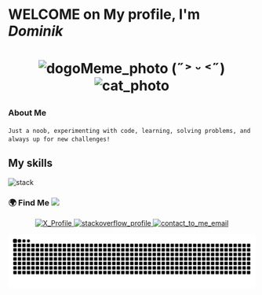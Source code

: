 ﻿# WELCOME on My profile, I'm _Dominik_ <h1 align="center">
<h1 align="center">

<img src="assets/img.png" height="100" alt="dogoMeme_photo"> (˶˃ ᵕ ˂˶)  <img src="assets/img1.png" height="100" alt="cat_photo">
</h1>

### About Me

`Just a noob, experimenting with code, learning, solving problems, and always up for new challenges!
`


## My skills 

![stack](https://skillicons.dev/icons?i=java,,spring,,maven,,gradle,,kafka,,docker,,mongodb,,mysql,,nodejs,,react,,python,,cpp,,html,,css,,git,,,)

### 🌍 Find Me <img src="https://media.giphy.com/media/hvRJCLFzcasrR4ia7z/giphy.gif" width="19">
<p align="center">

 <a href="https://x.com/dogopro217">
    <img src="https://img.shields.io/badge/X-1D9BF0?logo=x&logoColor=white&style=for-the-badge" alt="X_Profile"/>
</a>
  <a href="https://stackoverflow.com/users/22646660/dogopro">
    <img src="https://img.shields.io/badge/Stack_Overflow-F58025?logo=stackoverflow&logoColor=white&style=for-the-badge"alt="stackoverflow_profile"/>
  </a>
  <a href="mailto:swiatek.dominik2000@gmail.com">
    <img src="https://img.shields.io/badge/Email-EA4335?logo=gmail&logoColor=white&style=for-the-badge"alt="contact_to_me_email"/>
  </a>
</p>



![snake](https://raw.githubusercontent.com/dogopro1/dogopro1/snake/github-snake-dark.svg)


